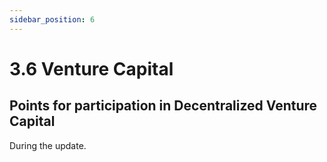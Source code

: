 ```yaml
---
sidebar_position: 6
---
```


# 3.6 Venture Capital

## Points for participation in Decentralized Venture Capital

During the update.
